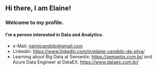 ## Hi there, I am Elaine!
### Welcome to my profile.
#### I'm a person interested in Data and Analytics.
- e-Mail: nannicandido@gmail.com
- Linkedin: https://www.linkedin.com/in/elaine-candido-da-silva/
- Learning about Big Data at Semantix: https://semantix.com.br/ and Azure Data Engineer at DataEX: https://www.dataex.com.br/

<!---
NanniCandido/NanniCandido is a ✨ special ✨ repository because its `README.md` (this file) appears on your GitHub profile.
You can click the Preview link to take a look at your changes.
--->
